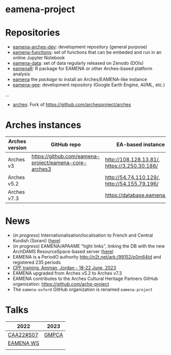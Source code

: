 # eamena-project

# Repositories

* [eamena-arches-dev](https://github.com/eamena-project/eamena-arches-dev): development repository (general purpose)
* [eamena-functions](https://github.com/eamena-project/eamena-functions): set of functions that can be embeded and run in an online Jupyter Notebook
* [eamena-data](https://github.com/eamena-project/eamena-data): set of data regularly released on Zenodo (DOIs) 
* [eamenaR](https://github.com/eamena-project/eamenaR): R package for EAMENA or other Arches-based platform analysis
* [eamena](https://github.com/eamena-project/eamena) the *package* to install an Arches/EAMENA-like instance 
* [eamena-gee](https://github.com/eamena-project/eamena-gee): development repository (Google Earth Engine, AI/ML, etc.)
  
...

* [arches](https://github.com/eamena-project/arches): Fork of https://github.com/archesproject/arches

# Arches instances

| Arches version | GitHub repo | EA-based instance |
|----------------|-------------|-------------------|
| Arches v3      |  https://github.com/eamena-project/eamena-core-arches3           |        http://108.128.13.81/, https://3.250.30.186/           |
| Arches v5.2      |           |        http://54.74.110.129/, http://54.155.79.196/           |
| Arches v7.3      |           |        https://database.eamena.org/         |

# News

* (*in progress*) Internationalisation/localisation to French and Central Kurdish (Sorani) ([here](https://github.com/eamena-project/eamena-arches-dev/tree/main/dbs/database.eamena/i18n#i18n))
* (*in progress*) EAMENA/APAAME "tight links", linking the DB with the new ArchDAMS ResourceSpace-based server ([here](https://github.com/eamena-project/eamena-arches-dev/blob/main/projects/apaame/README.md#apaame-server))
* EAMENA is a PeriodO authority http://n2t.net/ark:/99152/p0m64td and registered 235 periods 
* [CPF training, Amman, Jordan - 18-22 June, 2023](https://github.com/eamena-project/eamena-arches-dev/tree/main/training#users--database-managers--sys-admins-training)
* EAMENA upgraded from Arches v5.2 to Arches v7.3
* EAMENA contributes to the Arches Cultural Heritage Partners GitHub organization: https://github.com/achp-project
* The `eamena-oxford` GitHub organization is renamed `eamena-project`

# Talks

| 2022 | 2023 |
|------|------|
| [CAA22#S07](https://github.com/eamena-project/eamena-arches-dev/blob/main/event/CAA-S07.md)    |   [GMPCA](https://eamena-project.github.io/eamena-arches-dev/talks/2023-gmpca/pres/#/title-slide)   |
| [EAMENA WS](https://eamena-project.github.io/reveal.js/projects/time.html)     |      |
|      |      |


